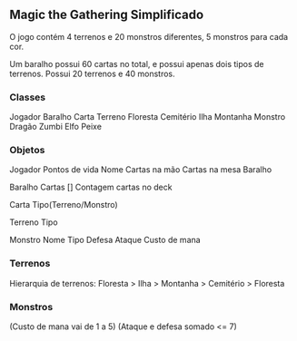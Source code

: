 ## Magic the Gathering Simplificado

O jogo contém 4 terrenos e 20 monstros diferentes, 5 monstros para cada cor.

Um baralho possui 60 cartas no total, e possui apenas dois tipos de terrenos. Possui 20 terrenos e 40 monstros.

### Classes

Jogador
    Baralho
        Carta
            Terreno
                Floresta
                Cemitério
                Ilha
                Montanha
            Monstro
                Dragão
                Zumbi
                Elfo
                Peixe

### Objetos

Jogador
    Pontos de vida
    Nome
    Cartas na mão
    Cartas na mesa
    Baralho

Baralho
    Cartas []
    Contagem cartas no deck

Carta
    Tipo(Terreno/Monstro)

Terreno
    Tipo

Monstro
    Nome
    Tipo
    Defesa
    Ataque
    Custo de mana

### Terrenos

Hierarquia de terrenos:
Floresta > Ilha > Montanha > Cemitério > Floresta

### Monstros

(Custo de mana vai de 1 a 5)
(Ataque e defesa somado <= 7)





